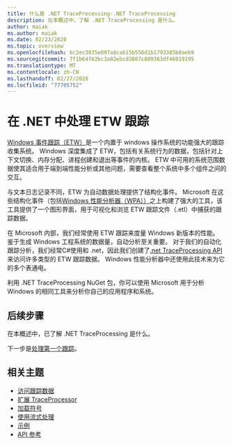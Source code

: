 ```yaml
---
title: 什么是 .NET TraceProcessing-.NET TraceProcessing
description: 在本概述中，了解 .NET TraceProcessing 是什么。
author: maiak
ms.author: maiak
ms.date: 02/23/2020
ms.topic: overview
ms.openlocfilehash: bc2ec3035e097a8cab15b556d1b1793385b8aeb9
ms.sourcegitcommit: 7f1b64f62bc3a82ebcd3807c809363df46919195
ms.translationtype: MT
ms.contentlocale: zh-CN
ms.lasthandoff: 02/27/2020
ms.locfileid: "77705752"
---
```

# <a name="process-etw-traces-in-net"></a>在 .NET 中处理 ETW 跟踪

[Windows 事件跟踪（ETW）](https://docs.microsoft.com/windows/win32/etw/event-tracing-portal)是一个内置于 windows 操作系统的功能强大的跟踪收集系统。 Windows 深度集成了 ETW，包括有关系统行为的数据，包括针对上下文切换、内存分配、进程创建和退出等事件的内核。 ETW 中可用的系统范围数据使其适合用于端到端性能分析或其他问题，需要查看整个系统中多个组件之间的交互。

与文本日志记录不同，ETW 为自动数据处理提供了结构化事件。 Microsoft 在这些结构化事件（包括[Windows 性能分析器（WPA））](https://docs.microsoft.com/windows-hardware/test/wpt/windows-performance-analyzer)之上构建了强大的工具，该工具提供了一个图形界面，用于可视化和浏览 ETW 跟踪文件（.etl）中捕获的跟踪数据。

在 Microsoft 内部，我们经常使用 ETW 跟踪来度量 Windows 新版本的性能。 鉴于生成 Windows 工程系统的数据量，自动分析至关重要。 对于我们的自动化跟踪分析，我们经常C#使用和 .net，因此我们创建了[.net TraceProcessing API](https://www.nuget.org/packages/Microsoft.Windows.EventTracing.Processing.All)来访问许多类型的 ETW 跟踪数据。 Windows 性能分析器中还使用此技术来为它的多个表通电。

利用 .NET TraceProcessing NuGet 包，你可以使用 Microsoft 用于分析 Windows 的相同工具来分析你自己的应用程序和系统。

## <a name="next-steps"></a>后续步骤

在本概述中，已了解 .NET TraceProcessing 是什么。

下一步是[处理第一个跟踪](quickstart.md)。

## <a name="related-topics"></a>相关主题

* [访问跟踪数据](tutorial.md)
* [扩展 TraceProcessor](extensibility.md)
* [加载符号](symbols.md)
* [使用流式处理](streaming.md)
* [示例](https://github.com/microsoft/eventtracing-processing-samples)
* [API 参考](reference.md)
